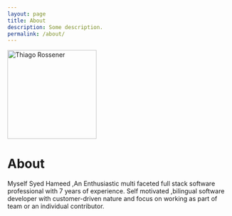 ```yaml
---
layout: page
title: About
description: Some description.
permalink: /about/
---
```


<img class="img-rounded" src="/assets/img/uploads/profile.png" alt="Thiago Rossener" width="200">

# About

Myself Syed Hameed ,An Enthusiastic multi faceted full stack software professional with 7 years of experience. Self motivated ,bilingual software developer with customer-driven nature and focus on working as part of team or an individual contributor.
